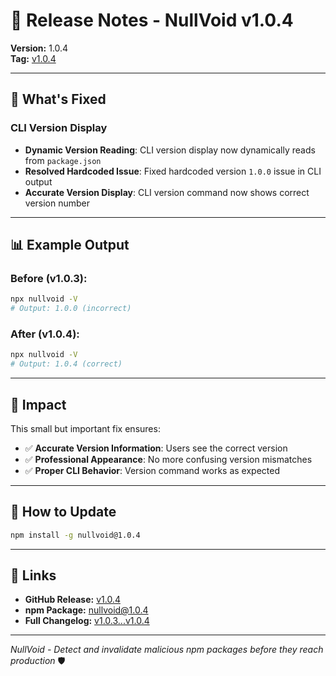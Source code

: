 # 🚀 Release Notes - NullVoid v1.0.4

**Version:** 1.0.4  
**Tag:** [v1.0.4](https://github.com/kurt-grung/NullVoid/releases/tag/v1.0.4)

---

## 🔧 **What's Fixed**

### **CLI Version Display**
- **Dynamic Version Reading**: CLI version display now dynamically reads from `package.json`
- **Resolved Hardcoded Issue**: Fixed hardcoded version `1.0.0` issue in CLI output
- **Accurate Version Display**: CLI version command now shows correct version number

---

## 📊 **Example Output**

### **Before (v1.0.3):**
```bash
npx nullvoid -V
# Output: 1.0.0 (incorrect)
```

### **After (v1.0.4):**
```bash
npx nullvoid -V
# Output: 1.0.4 (correct)
```

---

## 🎯 **Impact**

This small but important fix ensures:

- ✅ **Accurate Version Information**: Users see the correct version
- ✅ **Professional Appearance**: No more confusing version mismatches
- ✅ **Proper CLI Behavior**: Version command works as expected

---

## 🚀 **How to Update**

```bash
npm install -g nullvoid@1.0.4
```

---

## 🔗 **Links**

- **GitHub Release:** [v1.0.4](https://github.com/kurt-grung/NullVoid/releases/tag/v1.0.4)
- **npm Package:** [nullvoid@1.0.4](https://www.npmjs.com/package/nullvoid/v/1.0.4)
- **Full Changelog:** [v1.0.3...v1.0.4](https://github.com/kurt-grung/NullVoid/compare/v1.0.3...v1.0.4)

---

*NullVoid - Detect and invalidate malicious npm packages before they reach production* 🛡️
